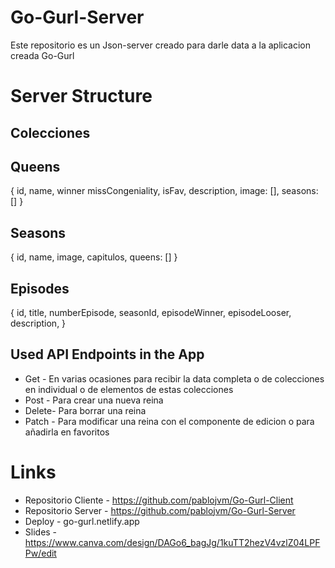 # Go-Gurl-Server

Este repositorio es un Json-server creado para darle data a la aplicacion creada Go-Gurl

# Server Structure

## Colecciones

## Queens

{
    id,
    name,
    winner
    missCongeniality,
    isFav,
    description,
    image: [],
    seasons: []
}

## Seasons

{
    id,
    name,
    image,
    capitulos,
    queens: []
}

## Episodes

{
    id,
    title,
    numberEpisode,
    seasonId,
    episodeWinner,
    episodeLooser,
    description,
}

## Used API Endpoints in the App

- Get - En varias ocasiones para recibir la data completa o de colecciones en individual o de elementos de estas colecciones
- Post - Para crear una nueva reina
- Delete- Para borrar una reina
- Patch - Para modificar una reina con el componente de edicion o para añadirla en favoritos

# Links

- Repositorio Cliente - https://github.com/pablojvm/Go-Gurl-Client
- Repositorio Server - https://github.com/pablojvm/Go-Gurl-Server
- Deploy - go-gurl.netlify.app
- Slides - https://www.canva.com/design/DAGo6_bagJg/1kuTT2hezV4vzlZ04LPFPw/edit